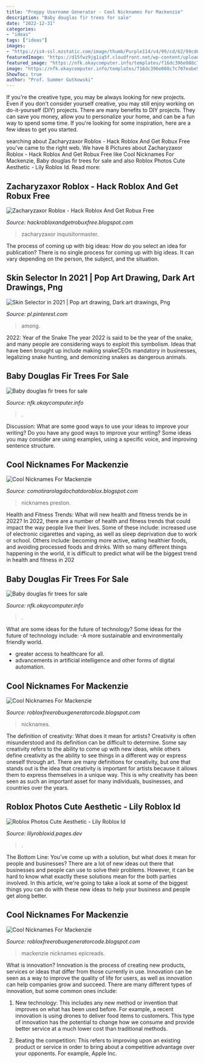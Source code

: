 ```yaml
---
title: "Preppy Username Generator - Cool Nicknames For Mackenzie"
description: "Baby douglas fir trees for sale"
date: "2022-12-31"
categories:
- "ideas"
tags: ["ideas"]
images:
- "https://is4-ssl.mzstatic.com/image/thumb/Purple114/v4/99/cd/62/99cd62ed-18c8-d5fd-52d1-0e418d75f87d/pr_source.png/643x0w.jpg"
featuredImage: "https://d15fwz9jg1iq5f.cloudfront.net/wp-content/uploads/2019/08/26170136/Blog-Adapted19.jpg"
featured_image: "https://nfk.okaycomputer.info/templates/f16dc396e088c7c707eabe9d7479e7a2/img/91db979411ba6f604533591aaba9fc2f.jpg"
image: "https://nfk.okaycomputer.info/templates/f16dc396e088c7c707eabe9d7479e7a2/img/91db979411ba6f604533591aaba9fc2f.jpg"
ShowToc: true
author: "Prof. Summer Gutkowski"
---
```



If you're the creative type, you may be always looking for new projects. Even if you don't consider yourself creative, you may still enjoy working on do-it-yourself (DIY) projects. There are many benefits to DIY projects. They can save you money, allow you to personalize your home, and can be a fun way to spend some time. If you're looking for some inspiration, here are a few ideas to get you started.

	

		
searching about Zacharyzaxor Roblox - Hack Roblox And Get Robux Free you've came to the right web. We have 8 Pictures about Zacharyzaxor Roblox - Hack Roblox And Get Robux Free like Cool Nicknames For Mackenzie, Baby douglas fir trees for sale and also Roblox Photos Cute Aesthetic - Lily Roblox Id. Read more:
		
    
## Zacharyzaxor Roblox - Hack Roblox And Get Robux Free

<img loading=lazy src="https://img.youtube.com/vi/8mGi_3arMJo/0.jpg" onerror="this.onerror=null;this.src='https://tse1.mm.bing.net/th?id=OIP.Flpz_Th24X9P1lPd6XWD9wHaFj&amp;pid=15.1';" alt="Zacharyzaxor Roblox - Hack Roblox And Get Robux Free">

_Source: hackrobloxandgetrobuxfree.blogspot.com_

>zacharyzaxor inquisitormaster. 

	

The process of coming up with big ideas: How do you select an idea for publication?
There is no single process for coming up with big ideas. It can vary depending on the person, the subject, and the situation.

    
## Skin Selector In 2021 | Pop Art Drawing, Dark Art Drawings, Png

<img loading=lazy src="https://i.pinimg.com/originals/00/63/53/006353f3f82b4e1bee747ff53a4963f6.png" onerror="this.onerror=null;this.src='https://tse2.mm.bing.net/th?id=OIP.Dm_Ewc7XgxzE_nGQzprPgwHaH8&amp;pid=15.1';" alt="Skin Selector in 2021 | Pop art drawing, Dark art drawings, Png">

_Source: pl.pinterest.com_

>among. 

	

2022: Year of the Snake
The year 2022 is said to be the year of the snake, and many people are considering ways to exploit this symbolism. Ideas that have been brought up include making snakeCEOs mandatory in businesses, legalizing snake hunting, and demonizing snakes as dangerous animals.

    
## Baby Douglas Fir Trees For Sale

<img loading=lazy src="https://nfk.okaycomputer.info/templates/f16dc396e088c7c707eabe9d7479e7a2/img/91db979411ba6f604533591aaba9fc2f.jpg" onerror="this.onerror=null;this.src='https://tse4.mm.bing.net/th?id=OIP.BUvN9FykRyheQQV1e7-9qwCCBJ&amp;pid=15.1';" alt="Baby douglas fir trees for sale">

_Source: nfk.okaycomputer.info_

>. 

	

Discussion: What are some good ways to use your ideas to improve your writing?
Do you have any good ways to improve your writing? Some ideas you may consider are using examples, using a specific voice, and improving sentence structure.

    
## Cool Nicknames For Mackenzie

<img loading=lazy src="https://static.wixstatic.com/media/31d1ff_f177faf86d81465d8230f2d3192cfec6~mv2.png/v1/fit/w_2500,h_1330,al_c/31d1ff_f177faf86d81465d8230f2d3192cfec6~mv2.png" onerror="this.onerror=null;this.src='https://tse2.mm.bing.net/th?id=OIP.qi84wtAMgnMBlDsHH8zJ2wHaDL&amp;pid=15.1';" alt="Cool Nicknames For Mackenzie">

_Source: comotirarolagdochatdoroblox.blogspot.com_

>nicknames preston. 

	

Health and Fitness Trends: What will new health and fitness trends be in 2022?
In 2022, there are a number of health and fitness trends that could impact the way people live their lives. Some of these include: increased use of electronic cigarettes and vaping, as well as sleep deprivation due to work or school. Others include: becoming more active, eating healthier foods, and avoiding processed foods and drinks. With so many different things happening in the world, it is difficult to predict what will be the biggest trend in health and fitness in 202
    
## Baby Douglas Fir Trees For Sale

<img loading=lazy src="https://nfk.okaycomputer.info/templates/f16dc396e088c7c707eabe9d7479e7a2/img/5badab2cacb024657362ae9d4f208e78.jpg" onerror="this.onerror=null;this.src='https://tse4.mm.bing.net/th?id=OIP.2auxrF9RuucL5fgVan5NXgCCBJ&amp;pid=15.1';" alt="Baby douglas fir trees for sale">

_Source: nfk.okaycomputer.info_

>. 

	

What are some ideas for the future of technology?
Some ideas for the future of technology include: 
-A more sustainable and environmentally friendly world. 
- greater access to healthcare for all. 
- advancements in artificial intelligence and other forms of digital automation.

    
## Cool Nicknames For Mackenzie

<img loading=lazy src="https://is4-ssl.mzstatic.com/image/thumb/Purple114/v4/99/cd/62/99cd62ed-18c8-d5fd-52d1-0e418d75f87d/pr_source.png/643x0w.jpg" onerror="this.onerror=null;this.src='https://tse3.mm.bing.net/th?id=OIP.g2b0S4sqLBE2YktrlJiv_QHaJ4&amp;pid=15.1';" alt="Cool Nicknames For Mackenzie">

_Source: robloxfreerobuxgeneratorcode.blogspot.com_

>nicknames. 

	

The definition of creativity: What does it mean for artists?
Creativity is often misunderstood and its definition can be difficult to determine. Some say creativity refers to the ability to come up with new ideas, while others define creativity as the ability to see things in a different way or express oneself through art. There are many definitions for creativity, but one that stands out is the idea that creativity is important for artists because it allows them to express themselves in a unique way. This is why creativity has been seen as such an important asset for many individuals, businesses, and countries over the years.

    
## Roblox Photos Cute Aesthetic - Lily Roblox Id

<img loading=lazy src="https://i2.wp.com/png.pngitem.com/pimgs/s/588-5888941_roblox-gfx-girl-cute-png-bloxburg-doll-transparent.png" onerror="this.onerror=null;this.src='https://tse3.mm.bing.net/th?id=OIP.vp9WGSTXF5gQnlqv46uj4QDgEY&amp;pid=15.1';" alt="Roblox Photos Cute Aesthetic - Lily Roblox Id">

_Source: lilyrobloxid.pages.dev_

>. 

	

The Bottom Line: You’ve come up with a solution, but what does it mean for people and businesses?
There are a lot of new ideas out there that businesses and people can use to solve their problems. However, it can be hard to know what exactly these solutions mean for the both parties involved. In this article, we're going to take a look at some of the biggest things you can do with these new ideas to help your business and people get along better.

    
## Cool Nicknames For Mackenzie

<img loading=lazy src="https://d15fwz9jg1iq5f.cloudfront.net/wp-content/uploads/2019/08/26170136/Blog-Adapted19.jpg" onerror="this.onerror=null;this.src='https://tse1.mm.bing.net/th?id=OIP.PfBKwi0k-lDn4ZJHSSjZNAHaFI&amp;pid=15.1';" alt="Cool Nicknames For Mackenzie">

_Source: robloxfreerobuxgeneratorcode.blogspot.com_

>mackenzie nicknames epicreads. 

	

What is innovation?
Innovation is the process of creating new products, services or ideas that differ from those currently in use. Innovation can be seen as a way to improve the quality of life for users, as well as innovation can help companies grow and succeed. There are many different types of innovation, but some common ones include:
1. New technology: This includes any new method or invention that improves on what has been used before. For example, a recent innovation is using drones to deliver food items to customers. This type of innovation has the potential to change how we consume and provide better service at a much lower cost than traditional methods.

2. Beating the competition: This refers to improving upon an existing product or service in order to bring about a competitive advantage over your opponents. For example, Apple Inc.

